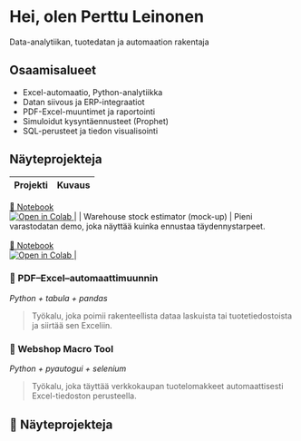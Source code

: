 # Hei, olen Perttu Leinonen
Data-analytiikan, tuotedatan ja automaation rakentaja

## Osaamisalueet
- Excel-automaatio, Python-analytiikka
- Datan siivous ja ERP-integraatiot
- PDF-Excel-muuntimet ja raportointi
- Simuloidut kysyntäennusteet (Prophet)
- SQL-perusteet ja tiedon visualisointi

## Näyteprojekteja

| Projekti | Kuvaus |
|----------|--------|
  <a href="Toolbox/notebooks/Lidl_receipt_financial_tracker.ipynb">📓 Notebook</a> &nbsp; \
  <a href="https://colab.research.google.com/github/Alleyfoo/Alleyfoo/blob/main/notebooks/Lidl_receipt_financial_tracker.ipynb">
    <img src="https://colab.research.google.com/assets/colab-badge.svg" alt="Open in Colab">
  </a> |
| Warehouse stock estimator (mock-up) | Pieni varastodatan demo, joka näyttää kuinka ennustaa täydennystarpeet.<br> \
  <a href="Toolbox/notebooks/Warehouse_stock_estimator.ipynb">📓 Notebook</a> &nbsp; \
  <a href="https://colab.research.google.com/github/Alleyfoo/Alleyfoo/blob/main/notebooks/Warehouse_stock_estimator.ipynb">
    <img src="https://colab.research.google.com/assets/colab-badge.svg" alt="Open in Colab">
  </a> |

### 📄 PDF–Excel–automaattimuunnin
*Python + tabula + pandas*
> Työkalu, joka poimii rakenteellista dataa laskuista tai tuotetiedostoista ja siirtää sen Exceliin.

### 🛒 Webshop Macro Tool
*Python + pyautogui + selenium*
> Työkalu, joka täyttää verkkokaupan tuotelomakkeet automaattisesti Excel-tiedoston perusteella.

## 🧩 Näyteprojekteja


